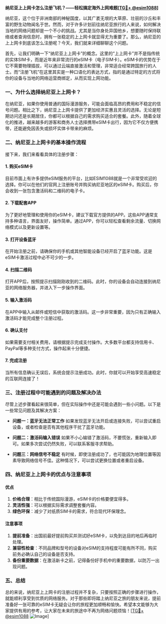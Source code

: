 **纳尼亚上上网卡怎么注册飞机？——轻松搞定海外上网难题[[TG💪+ @esim1088](https://t.me/s/esim1088)]**

纳尼亚，这个位于非洲南部的神秘国度，以其广袤无垠的大草原、壮丽的沙丘和丰富的野生动物闻名于世。然而，对于许多计划前往纳尼亚旅行的人来说，如何解决当地的网络问题却是一个不小的挑战。尤其是当你身处异国他乡，想要随时保持联络或者查询信息时，拥有一张稳定的上上网卡就显得尤为重要了。那么，纳尼亚的上上网卡到底该怎么注册呢？今天，我们就来详细聊聊这个问题。

首先，让我们明确一下“纳尼亚上上网卡”的概念。这里的“上上网卡”并不是指传统的实体SIM卡，而是近年来非常流行的eSIM卡（电子SIM卡）。eSIM卡的优势在于它不需要物理插拔，可以通过云端直接激活和管理，非常适合经常跨国旅行的人士。而“注册飞机”在这里其实是一种口语化的表达方式，指的是通过特定的方式将你的设备与当地的网络运营商绑定，从而实现上网功能。

### **一、为什么选择纳尼亚上上网卡？**

在纳尼亚，如果你使用普通的国际漫游服务，可能会面临高昂的费用和不稳定的信号问题。相比之下，纳尼亚上上网卡提供了更加经济实惠且灵活的选择。无论是短期访问还是长期居住，你都可以根据自己的需求购买适合的套餐。此外，随着全球化的推进，越来越多的游客和商务人士选择携带eSIM卡出行，因为它不仅方便携带，还能避免因丢失或损坏实体卡带来的麻烦。

### **二、纳尼亚上上网卡的基本操作流程**

接下来，我们来看看具体的注册步骤：

#### **1. 购买eSIM卡**
目前市面上有许多提供eSIM服务的平台，比如ESIM1088就是一个非常受欢迎的选择。你可以在他们的官网上注册账号并购买纳尼亚地区的eSIM卡。购买后，你会收到一张包含激活码和二维码的电子卡。

#### **2. 下载配套APP**
为了更好地管理和使用你的eSIM卡，建议下载官方提供的APP。这些APP通常支持多种语言，界面友好，操作简单。通过APP，你可以轻松查看剩余流量、切换网络模式以及更新设置等。

#### **3. 打开设备蓝牙**
在开始注册之前，请确保你的手机或其他智能设备已经开启了蓝牙功能。这是eSIM卡激活过程中必不可少的一步。

#### **4. 扫描二维码**
打开APP后，按照提示扫描刚刚收到的二维码。此时，你的设备会自动连接到纳尼亚的网络服务器，并进入下一步操作界面。

#### **5. 输入激活码**
在APP中输入从邮件或短信中获取的激活码。这一步非常重要，因为只有正确输入激活码才能完成整个注册过程。

#### **6. 确认支付**
如果需要支付相关费用，请根据提示完成支付操作。大多数平台都支持信用卡、PayPal等多种支付方式，操作起来十分便捷。

#### **7. 完成注册**
当所有信息确认无误后，系统会提示注册成功。此时，你就可以开始享受高速稳定的互联网连接了！

### **三、注册过程中可能遇到的问题及解决办法**

尽管上述步骤看起来很简单，但在实际操作中还是可能会遇到一些小问题。以下是一些常见问题及其解决方案：

- **问题一：蓝牙无法正常工作**
  如果发现蓝牙无法开启或连接失败，可以尝试重启设备，或者检查是否有其他程序干扰了蓝牙功能。

- **问题二：激活码输入错误**
  如果不小心输错了激活码，不要慌张，重新输入即可。如果多次尝试仍然失败，可以联系客服寻求帮助。

- **问题三：网络信号不稳定**
  有时候，即使注册成功了，也可能因为地理位置等因素导致网络信号不佳。这种情况下，可以尝试更换位置或者重启设备。

### **四、纳尼亚上上网卡的优点与注意事项**

#### **优点**
1. **价格合理**：相比于传统国际漫游，eSIM卡的价格要便宜得多。
2. **灵活性强**：可以根据实际需求调整套餐内容。
3. **绿色环保**：减少了对纸质SIM卡的需求，符合现代环保理念。

#### **注意事项**
1. **提前准备**：出国前最好提前购买并测试好eSIM卡，以免到达目的地后再临时处理。
2. **兼容性检查**：不同品牌和型号的设备对eSIM的支持程度可能有所不同，购买前务必确认自己的设备是否支持。
3. **备份重要数据**：在激活新卡之前，记得备份好手机中的重要数据，以防万一出现问题。

### **五、总结**

总的来说，纳尼亚上上网卡的注册过程并不复杂，只要按照正确的步骤进行操作，就能顺利享受到优质的网络服务。对于那些即将踏上纳尼亚之旅的朋友来说，提前准备好一张可靠的eSIM卡无疑会让你的旅程更加顺畅和愉快。希望本文能够为大家提供有用的参考，让大家在未来的旅途中不再为网络问题烦恼！[[TG💪+ @esim1088](https://t.me/s/esim1088) ![Image](https://i.postimg.cc/4NQfJmqS/Snipaste-2025-05-13-00-14-12.png)]